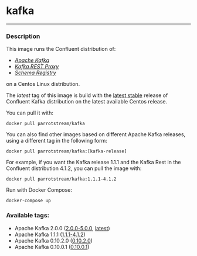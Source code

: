 # **kafka**
___

### Description

This image runs the Confluent distribution of:

 * [*Apache Kafka*](https://github.com/confluentinc/kafka.git)
 * [*Kafka REST Proxy*](https://github.com/confluentinc/kafka-rest.git)
 * [*Schema Registry*](https://github.com/confluentinc/schema-registry)

on a Centos Linux distribution.

The *latest* tag of this image is build with the [latest stable](https://github.com/confluentinc/kafka/releases/tag/v5.0.0) release of Confluent Kafka distribution on the latest available Centos release.

You can pull it with:

    docker pull parrotstream/kafka


You can also find other images based on different Apache Kafka releases, using a different tag in the following form:

    docker pull parrotstream/kafka:[kafka-release]


For example, if you want the Kafka release 1.1.1 and the Kafka Rest in the Confluent distribution 4.1.2, you can pull the image with:

    docker pull parrotstream/kafka:1.1.1-4.1.2

Run with Docker Compose:

    docker-compose up

### Available tags:

- Apache Kafka 2.0.0 ([2.0.0-5.0.0](https://github.com/parrot-stream/docker-kafka/blob/2.0.0-5.0.0/Dockerfile), [latest](https://github.com/parrot-stream/docker-kafka/blob/latest/Dockerfile))
- Apache Kafka 1.1.1 ([1.1.1-4.1.2](https://github.com/parrot-stream/docker-kafka/blob/1.1.1-4.1.2/Dockerfile))
- Apache Kafka 0.10.2.0 ([0.10.2.0](https://github.com/parrot-stream/docker-kafka/blob/0.10.2.0/Dockerfile))
- Apache Kafka 0.10.0.1 ([0.10.0.1](https://github.com/parrot-stream/docker-kafka/blob/0.10.0.1/Dockerfile))